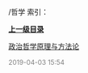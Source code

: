 /哲学 索引：


**[上一级目录](/index.md)**

[政治哲学原理与方法论](/哲学/政治哲学原理与方法论.md)


<font size=2 color='grey'> 2019-04-03 15:54 </font>